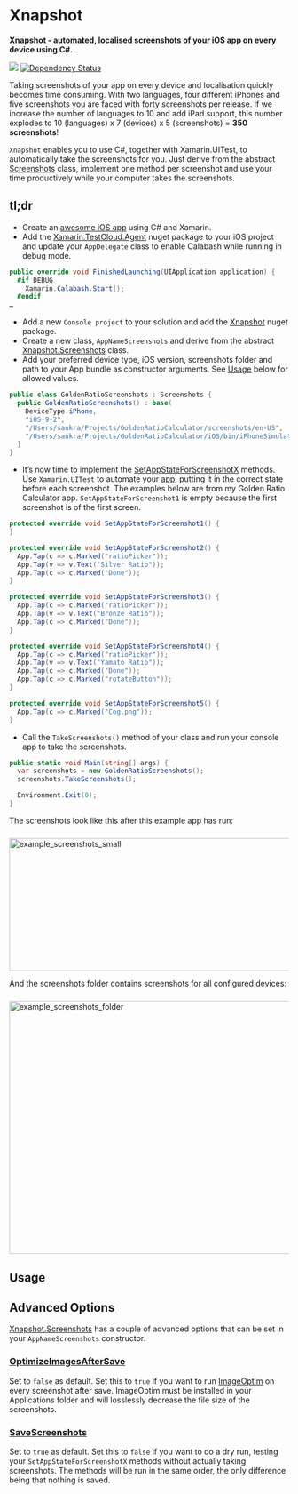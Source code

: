# Xnapshot
**Xnapshot - automated, localised screenshots of your iOS app on every device using C#.** 

[![](https://ci.appveyor.com/api/projects/status/t54ab89a920to726/branch/master?svg=true)](https://ci.appveyor.com/project/Sankra/xnapshot) [![Dependency Status](https://dependencyci.com/github/Sankra/Xnapshot/badge)](https://dependencyci.com/github/Sankra/Xnapshot)

Taking screenshots of your app on every device and localisation quickly becomes time consuming. With two languages, four different iPhones and five screenshots you are faced with forty screenshots per release. If we increase the number of languages to 10 and add iPad support, this number explodes to 10 (languages) x 7 (devices) x 5 (screenshots) = **350 screenshots**!

`Xnapshot` enables you to use C#, together with Xamarin.UITest, to automatically take the screenshots for you. Just derive from the abstract [Screenshots](https://github.com/Sankra/Xnapshot/blob/master/Xnapshot/Screenshots.cs) class, implement one method per screenshot and use your time productively while your computer takes the screenshots.

## tl;dr

- Create an [awesome iOS app](https://itunes.apple.com/no/app/id953899091?at=11l5UV&ct=website) using C# and Xamarin.
- Add the [Xamarin.TestCloud.Agent](https://www.nuget.org/packages/Xamarin.TestCloud.Agent/) nuget package to your iOS project and update your `AppDelegate` class to enable Calabash while running in debug mode.

```cs
public override void FinishedLaunching(UIApplication application) {
  #if DEBUG
    Xamarin.Calabash.Start();
  #endif
…
```

- Add a new `Console project` to your solution and add the [Xnapshot](https://www.nuget.org/packages/Xnapshot/) nuget package. 
- Create a new class, `AppNameScreenshots` and derive from the abstract [Xnapshot.Screenshots](https://github.com/Sankra/Xnapshot/blob/master/Xnapshot/Screenshots.cs#L56) class.
- Add your preferred device type, iOS version, screenshots folder and path to your App bundle as constructor arguments. See [Usage](#usage) below for allowed values.

```cs
public class GoldenRatioScreenshots : Screenshots {
  public GoldenRatioScreenshots() : base(
    DeviceType.iPhone,
    "iOS-9-2", 
    "/Users/sankra/Projects/GoldenRatioCalculator/screenshots/en-US", 
    "/Users/sankra/Projects/GoldenRatioCalculator/iOS/bin/iPhoneSimulator/Debug/GoldenRatioCalculatoriOS.app") {
  }
}
```

- It’s now time to implement the [SetAppStateForScreenshotX](https://github.com/Sankra/Xnapshot/blob/master/Xnapshot/Screenshots.cs#L124) methods. Use `Xamarin.UITest` to automate your [app](https://github.com/Sankra/Xnapshot/blob/master/Xnapshot/Screenshots.cs#L73), putting it in the correct state before each screenshot. The examples below are from my Golden Ratio Calculator app. `SetAppStateForScreenshot1` is empty because the first screenshot is of the first screen.

```cs
protected override void SetAppStateForScreenshot1() {
}

protected override void SetAppStateForScreenshot2() {
  App.Tap(c => c.Marked("ratioPicker"));
  App.Tap(v => v.Text("Silver Ratio"));
  App.Tap(c => c.Marked("Done"));
}

protected override void SetAppStateForScreenshot3() {
  App.Tap(c => c.Marked("ratioPicker"));
  App.Tap(v => v.Text("Bronze Ratio"));
  App.Tap(c => c.Marked("Done"));
}

protected override void SetAppStateForScreenshot4() {
  App.Tap(c => c.Marked("ratioPicker"));
  App.Tap(v => v.Text("Yamato Ratio"));
  App.Tap(c => c.Marked("Done"));
  App.Tap(c => c.Marked("rotateButton"));
}

protected override void SetAppStateForScreenshot5() {
  App.Tap(c => c.Marked("Cog.png"));
}
```

- Call the `TakeScreenshots()` method of your class and run your console app to take the screenshots.

```cs
public static void Main(string[] args) {
  var screenshots = new GoldenRatioScreenshots();
  screenshots.TakeScreenshots();

  Environment.Exit(0);
}
```

The screenshots look like this after this example app has run:

<h3></h3>
<img src="http://hjerpbakk.com/s/example_screenshots_small.png" alt="example_screenshots_small" width="651.0" height="239.5">

And the screenshots folder contains screenshots for all configured devices:

<h3></h3>
<img src="http://hjerpbakk.com/s/example_screenshots_folder.png" alt="example_screenshots_folder" width="676.0" height="456.0">

## Usage

## Advanced Options

[Xnapshot.Screenshots](https://github.com/Sankra/Xnapshot/blob/master/Xnapshot/Screenshots.cs) has a couple of advanced options that can be set in your `AppNameScreenshots` constructor.

### [OptimizeImagesAfterSave](https://github.com/Sankra/Xnapshot/blob/master/Xnapshot/Screenshots.cs#L84)

Set to `false` as default. Set this to `true` if you want to run   [ImageOptim](https://imageoptim.com) on every screenshot after save. ImageOptim must be installed in your Applications folder and will losslessly decrease the file size of the screenshots. 

### [SaveScreenshots](https://github.com/Sankra/Xnapshot/blob/master/Xnapshot/Screenshots.cs#L93)

Set to `true` as default. Set this to `false` if you want to do a dry run, testing your `SetAppStateForScreenshotX` methods without actually taking screenshots. The methods will be run in the same order, the only difference being that nothing is saved.
